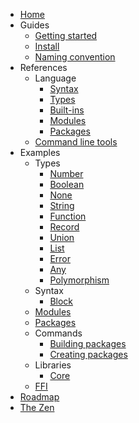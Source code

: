 - [Home](/)
- Guides
  - [Getting started](/guides/getting-started)
  - [Install](/guides/install)
  - [Naming convention](/guides/naming-convention)
- References
  - Language
    - [Syntax](/references/language/syntax)
    - [Types](/references/language/types)
    - [Built-ins](/references/language/built-ins)
    - [Modules](/references/language/modules)
    - [Packages](/references/language/packages)
  - [Command line tools](/references/command-line-tools)
- Examples
  - Types
    - [Number](/examples/types/number)
    - [Boolean](/examples/types/boolean)
    - [None](/examples/types/none)
    - [String](/examples/types/string)
    - [Function](/examples/types/function)
    - [Record](/examples/types/record)
    - [Union](/examples/types/union)
    - [List](/examples/types/list)
    - [Error](/examples/types/error)
    - [Any](/examples/types/any)
    - [Polymorphism](/examples/types/polymorphism)
  - Syntax
    - [Block](/examples/syntax/block)
  - [Modules](/examples/module)
  - [Packages](/examples/package)
  - Commands
    - [Building packages](/examples/commands/build)
    - [Creating packages](/examples/commands/create)
  - Libraries
    - [Core](/examples/libraries/core)
  - [FFI](/examples/ffi)
- [Roadmap](/roadmap)
- [The Zen](/the-zen)
